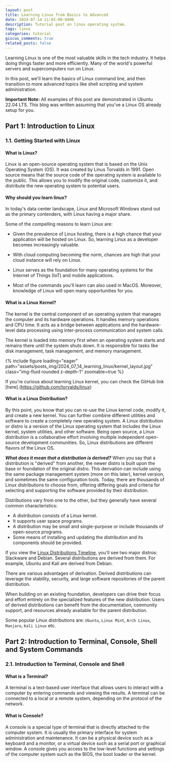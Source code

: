```yaml
---
layout: post
title: Learning Linux from Basics to Advanced
date: 2024-07-14 11:03:00-0400
description: Tutorial post on linux operating system.
tags: linux
categories: tutorial
giscus_comments: true
related_posts: false
---
```


Learning Linux is one of the most valuable skills in the tech industry. It helps doing things faster and more efficiently. Many of the world's powerful servers and supercomputers run on Linux.

In this post, we'll learn the basics of Linux command line, and then transition to more advanced topics like shell scripting and system administration.

**Important Note:** All examples of this post are demonstrated in Ubuntu 22.04 LTS. This blog was written assuming that you've a Linux OS already setup for you.

## Part 1: Introduction to Linux

### 1.1. Getting Started with Linux

#### What is Linux?

Linux is an open-source operating system that is based on the Unix Operating System (OS). It was created by Linus Torvalds in 1991. Open source means that the source code of the operating system is available to the public. This allows you to modify the original code, customize it, and distribute the new operating system to potential users.

#### Why should you learn linux?

In today's data center landscape, Linux and Microsoft Windows stand out as the primary contenders, with Linux having a major share.

Some of the compelling reasons to learn Linux are:

- Given the prevalence of Linux hosting, there is a high chance that your application will be hosted on Linux. So, learning Linux as a developer becomes increasingly valuable.

- With cloud computing becoming the norm, chances are high that your cloud instance will rely on Linux.

- Linux serves as the foundation for many operating systems for the Internet of Things (IoT) and mobile applications.

- Most of the commands you'll learn can also used in MacOS. Moreover, knowledge of Linux will open many opportunities for you.

#### What is a Linux Kernel?

The kernel is the central component of an operating system that manages the computer and its hardware operations. It handles memory operations and CPU time. It acts as a bridge between applications and the hardware-level data processing using inter-process communication and system calls.

The kernel is loaded into memory first when an operating system starts and remains there until the system shuts down. It is responsible for tasks like disk management, task management, and memory management.

<div class='row mt-3'>
    <div class='col-sm mt-3 mt-md-0'>
    {% include figure loading="eager" path="assets/posts_img/2024_07_14_learning_linux/kernel_layout.jpg" class="img-fluid rounded z-depth-1" zoomable=true %}
    </div>
</div>

If you're curious about learning Linux kernel, you can check the GitHub link [here].(https://github.com/torvalds/linux)

#### What is a Linux Distribution?

By this point, you know that you can re-use the Linux kernel code, modify it, and create a new kernel. You can further combine different utilities and software to create a completely new operating system. A Linux distribution or distro is a version of the Linux operating system that includes the Linux kernel, system utilities, and other software. Being open source, a Linux distribution is a collaborative effort involving multiple independent open-source development communities. So, Linux distributions are different flavors of the Linux OS.

**_What does it mean that a distribution is derived?_**
When you say that a distribution is "derived" from another, the newer distro is built upon the base or foundation of the original distro. This derivation can include using the same package management system (more on this later), kernel version, and sometimes the same configuration tools. Today, there are thousands of Linux distributions to choose from, offering differing goals and criteria for selecting and supporting the software provided by their distribution.

Distributions vary from one to the other, but they generally have several common characteristics:

- A distribution consists of a Linux kernel.
- It supports user space programs.
- A distribution may be small and single-purpose or include thousands of open-source programs.
- Some means of installing and updating the distribution and its components should be provided.

If you view the [Linux Distributions Timeline](https://upload.wikimedia.org/wikipedia/commons/1/1b/Linux_Distribution_Timeline.svg), you'll see two major distros: Slackware and Debian. Several distributions are derived from them. For example, Ubuntu and Kali are derived from Debian.

There are various advantages of derivation. Derived distributions can leverage the stability, security, and large software repositories of the parent distribution.

When building on an existing foundation, developers can drive their focus and effort entirely on the specialized features of the new distribution. Users of derived distributions can benefit from the documentation, community support, and resources already available for the parent distribution.

Some popular Linux distributions are: `Ubuntu`, `Linux Mint`, `Arch Linux`, `Manjaro`, `Kali Linux` etc.

## Part 2: Introduction to Terminal, Console, Shell and System Commands

### 2.1. Introduction to Terminal, Console and Shell

#### What is a Terminal?

A terminal is a text-based user interface that allows users to interact with a computer by entering commands and viewing the results. A terminal can be connected to a local or a remote system, depending on the protocol of the network.

#### What is Console?

A console is a special type of terminal that is directly attached to the computer system. It is usually the primary interface for system administration and maintenance. It can be a physical device such as a keyboard and a monitor, or a virtual device such as a serial port or graphical window. A console gives you access to the low-level functions and settings of the computer system such as the BIOS, the boot loader or the kernel.
